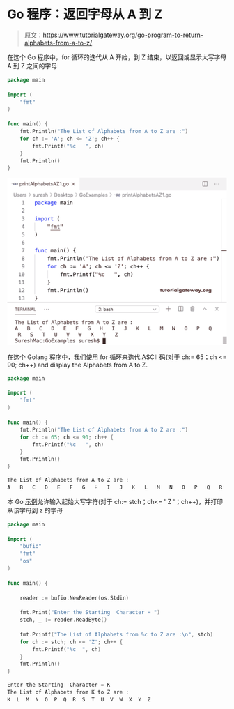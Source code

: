 # Go 程序：返回字母从 A 到 Z

> 原文：<https://www.tutorialgateway.org/go-program-to-return-alphabets-from-a-to-z/>

在这个 Go 程序中，for 循环的迭代从 A 开始，到 Z 结束，以返回或显示大写字母 A 到 Z 之间的字母

```go
package main

import (
    "fmt"
)

func main() {
    fmt.Println("The List of Alphabets from A to Z are :")
    for ch := 'A'; ch <= 'Z'; ch++ {
        fmt.Printf("%c   ", ch)
    }
    fmt.Println()
}
```

![Go Program to Return Alphabets from A to Z 1](img/b8f1bb23de107e8fb0d7ef9df5206901.png)

在这个 Golang 程序中，我们使用 for 循环来迭代 ASCII 码(对于 ch:= 65；ch <= 90; ch++) and display the Alphabets from A to Z.

```go
package main

import (
    "fmt"
)

func main() {
    fmt.Println("The List of Alphabets from A to Z are :")
    for ch := 65; ch <= 90; ch++ {
        fmt.Printf("%c   ", ch)
    }
    fmt.Println()
}
```

```go
The List of Alphabets from A to Z are :
A   B   C   D   E   F   G   H   I   J   K   L   M   N   O   P   Q   R   S   T   U   V   W   X   Y   Z
```

本 Go [示例](https://www.tutorialgateway.org/go-programs/)允许输入起始大写字符(对于 ch:= stch；ch<= ' Z '；ch++)，并打印从该字母到 z 的字母

```go
package main

import (
    "bufio"
    "fmt"
    "os"
)

func main() {

    reader := bufio.NewReader(os.Stdin)

    fmt.Print("Enter the Starting  Character = ")
    stch, _ := reader.ReadByte()

    fmt.Printf("The List of Alphabets from %c to Z are :\n", stch)
    for ch := stch; ch <= 'Z'; ch++ {
        fmt.Printf("%c  ", ch)
    }
    fmt.Println()
}
```

```go
Enter the Starting  Character = K
The List of Alphabets from K to Z are :
K  L  M  N  O  P  Q  R  S  T  U  V  W  X  Y  Z 
```